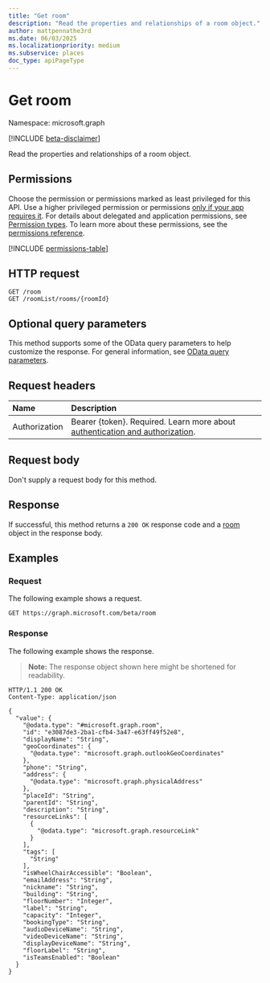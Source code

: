 ```yaml
---
title: "Get room"
description: "Read the properties and relationships of a room object."
author: mattpennathe3rd
ms.date: 06/03/2025
ms.localizationpriority: medium
ms.subservice: places
doc_type: apiPageType
---
```


# Get room

Namespace: microsoft.graph

[!INCLUDE [beta-disclaimer](../../includes/beta-disclaimer.md)]

Read the properties and relationships of a room object.

## Permissions

Choose the permission or permissions marked as least privileged for this API. Use a higher privileged permission or permissions [only if your app requires it](/graph/permissions-overview#best-practices-for-using-microsoft-graph-permissions). For details about delegated and application permissions, see [Permission types](/graph/permissions-overview#permission-types). To learn more about these permissions, see the [permissions reference](/graph/permissions-reference).

<!-- {
  "blockType": "permissions",
  "name": "room-get-permissions"
}
-->
[!INCLUDE [permissions-table](../includes/permissions/room-get-permissions.md)]

## HTTP request

<!-- {
  "blockType": "ignored"
}
-->
``` http
GET /room
GET /roomList/rooms/{roomId}
```

## Optional query parameters

This method supports some of the OData query parameters to help customize the response. For general information, see [OData query parameters](/graph/query-parameters).

## Request headers

|Name|Description|
|:---|:---|
|Authorization|Bearer {token}. Required. Learn more about [authentication and authorization](/graph/auth/auth-concepts).|

## Request body

Don't supply a request body for this method.

## Response

If successful, this method returns a `200 OK` response code and a [room](../resources/room.md) object in the response body.

## Examples

### Request

The following example shows a request.
<!-- {
  "blockType": "request",
  "name": "get_room"
}
-->
``` http
GET https://graph.microsoft.com/beta/room
```


### Response

The following example shows the response.
>**Note:** The response object shown here might be shortened for readability.
<!-- {
  "blockType": "response",
  "truncated": true,
  "@odata.type": "microsoft.graph.room"
}
-->
``` http
HTTP/1.1 200 OK
Content-Type: application/json

{
  "value": {
    "@odata.type": "#microsoft.graph.room",
    "id": "e3087de3-2ba1-cfb4-3a47-e63ff49f52e8",
    "displayName": "String",
    "geoCoordinates": {
      "@odata.type": "microsoft.graph.outlookGeoCoordinates"
    },
    "phone": "String",
    "address": {
      "@odata.type": "microsoft.graph.physicalAddress"
    },
    "placeId": "String",
    "parentId": "String",
    "description": "String",
    "resourceLinks": [
      {
        "@odata.type": "microsoft.graph.resourceLink"
      }
    ],
    "tags": [
      "String"
    ],
    "isWheelChairAccessible": "Boolean",
    "emailAddress": "String",
    "nickname": "String",
    "building": "String",
    "floorNumber": "Integer",
    "label": "String",
    "capacity": "Integer",
    "bookingType": "String",
    "audioDeviceName": "String",
    "videoDeviceName": "String",
    "displayDeviceName": "String",
    "floorLabel": "String",
    "isTeamsEnabled": "Boolean"
  }
}
```

